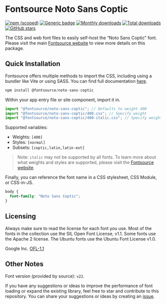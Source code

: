 # Fontsource Noto Sans Coptic

[![npm (scoped)](https://img.shields.io/npm/v/@fontsource/noto-sans-coptic?color=brightgreen)](https://www.npmjs.com/package/@fontsource/noto-sans-coptic) [![Generic badge](https://img.shields.io/badge/fontsource-passing-brightgreen)](https://github.com/fontsource/fontsource) [![Monthly downloads](https://badgen.net/npm/dm/@fontsource/noto-sans-coptic)](https://github.com/fontsource/fontsource) [![Total downloads](https://badgen.net/npm/dt/@fontsource/noto-sans-coptic)](https://github.com/fontsource/fontsource) [![GitHub stars](https://img.shields.io/github/stars/fontsource/fontsource.svg?style=social&label=Star)](https://github.com/fontsource/fontsource/stargazers)

The CSS and web font files to easily self-host the “Noto Sans Coptic” font. Please visit the main [Fontsource website](https://fontsource.org/fonts/noto-sans-coptic) to view more details on this package.

## Quick Installation

Fontsource offers multiple methods to import the CSS, including using a bundler like Vite or using SASS. You can find full documentation [here](https://fontsource.org/docs/getting-started/introduction).

```javascript
npm install @fontsource/noto-sans-coptic
```

Within your app entry file or site component, import it in.

```javascript
import "@fontsource/noto-sans-coptic"; // Defaults to weight 400
import "@fontsource/noto-sans-coptic/400.css"; // Specify weight
import "@fontsource/noto-sans-coptic/400-italic.css"; // Specify weight and style
```

Supported variables:
- Weights: `[400]`
- Styles: `[normal]`
- Subsets: `[coptic,latin,latin-ext]`

> Note: `italic` may not be supported by all fonts. To learn more about what weights and styles are supported, please visit the [Fontsource website](https://fontsource.org/fonts/noto-sans-coptic).

Finally, you can reference the font name in a CSS stylesheet, CSS Module, or CSS-in-JS.

```css
body {
  font-family: "Noto Sans Coptic";
}
```

## Licensing
Always make sure to read the license for each font you use. Most of the fonts in the collection use the SIL Open Font License, v1.1. Some fonts use the Apache 2 license. The Ubuntu fonts use the Ubuntu Font License v1.0.

Google Inc.
[OFL-1.1](http://scripts.sil.org/OFL)

## Other Notes
Font version (provided by source): `v22`.

If you have any suggestions or ideas to improve the performance of font loading or expand the existing library, feel free to star and contribute to this repository. You can share your suggestions or ideas by creating an [issue](https://github.com/fontsource/fontsource/issues).